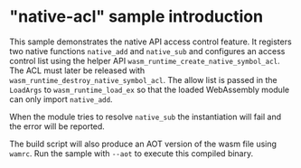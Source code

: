 # "native-acl" sample introduction

This sample demonstrates the native API access control feature. It registers two native functions `native_add` and `native_sub` and configures an access control list using the helper API `wasm_runtime_create_native_symbol_acl`. The ACL must later be released with `wasm_runtime_destroy_native_symbol_acl`. The allow list is passed in the `LoadArgs` to `wasm_runtime_load_ex` so that the loaded WebAssembly module can only import `native_add`.

When the module tries to resolve `native_sub` the instantiation will fail and the error will be reported.

The build script will also produce an AOT version of the wasm file using `wamrc`. Run the sample with `--aot` to execute this compiled binary.
